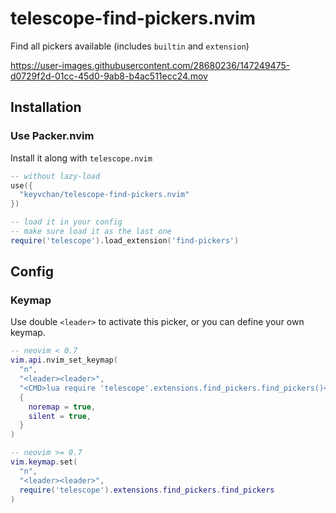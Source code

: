 # telescope-find-pickers.nvim

Find all pickers available (includes `builtin` and `extension`)

https://user-images.githubusercontent.com/28680236/147249475-d0729f2d-01cc-45d0-9ab8-b4ac511ecc24.mov

## Installation

### Use Packer.nvim

Install it along with `telescope.nvim`

```lua
-- without lazy-load
use({
  "keyvchan/telescope-find-pickers.nvim"
})

-- load it in your config
-- make sure load it as the last one
require('telescope').load_extension('find-pickers')
```

## Config

### Keymap

Use double `<leader>` to activate this picker, or you can define your own keymap.

```lua
-- neovim < 0.7
vim.api.nvim_set_keymap(
  "n",
  "<leader><leader>",
  "<CMD>lua require 'telescope'.extensions.find_pickers.find_pickers()<CR>",
  {
    noremap = true,
    silent = true,
  }
)

-- neovim >= 0.7
vim.keymap.set(
  "n",
  "<leader><leader>",
  require('telescope').extensions.find_pickers.find_pickers
)
```
